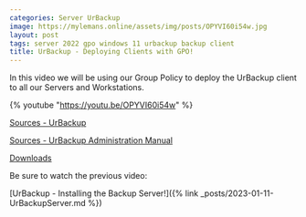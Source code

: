 ```yaml
---
categories: Server UrBackup
image: https://mylemans.online/assets/img/posts/OPYVI60i54w.jpg
layout: post
tags: server 2022 gpo windows 11 urbackup backup client
title: UrBackup - Deploying Clients with GPO!
---
```


In this video we will be using our Group Policy to deploy the UrBackup client to all our Servers and Workstations.

{% youtube "https://youtu.be/OPYVI60i54w" %}


[Sources - UrBackup](https://www.urbackup.org/index.html)

[Sources - UrBackup Administration Manual](https://www.urbackup.org/administration_manual.html)

[Downloads](https://www.urbackup.org/download.html)

Be sure to watch the previous video:

[UrBackup - Installing the Backup Server!]({% link _posts/2023-01-11-UrBackupServer.md %})